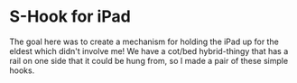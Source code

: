# S-Hook for iPad

The goal here was to create a mechanism for holding the iPad up for the eldest which didn't involve me! We have a cot/bed hybrid-thingy that has a rail on one side that it could be hung from, so I made a pair of these simple hooks.
